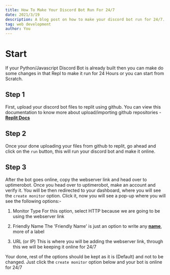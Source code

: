 ```yaml
---
title: How To Make Your Discord Bot Run For 24/7
date: 2021/3/19
description: A blog post on how to make your discord bot run for 24/7.
tag: web development
author: You
---
```


# Start

If your Python/Javascript Discord Bot is already built then you can make do some changes in that Repl to make it run for 24 Hours or you can start from Scratch.

## Step 1

First, upload your discord bot files to replit using github. You can view this documentation to know more about upload/importing github repositories - [**Replit Docs**](https://docs.replit.com/tutorials/06-github-and-run-button)

## Step 2

Once your done uploading your files from github to replit, go ahead and click on the ``run`` button, this will run your discord bot and make it online.

## Step 3

After the bot goes online, copy the webserver link and head over to uptimerobot. Once you head over to uptimerobot, make an account and verify it. You will be then redirected to your dashboard, where you will see the `create monitor` option. Click it, now you will see a pop-up where you will see the following options:- 

1. Monitor Type
For this option, select HTTP because we are going to be using the webserver link

2. Friendly Name
The 'Friendly Name' is just an option to write any [**name**](https://www.google.com/url?sa=t&rct=j&q=&esrc=s&source=web&cd=&cad=rja&uact=8&ved=2ahUKEwj4-LWP_PTzAhXZfn0KHQiYAzMQ3yx6BAgDEAI&url=https%3A%2F%2Fwww.youtube.com%2Fwatch%3Fv%3DxvFZjo5PgG0&usg=AOvVaw1bR_FN-SnfIGtKD3fjAA5P), more of a label

3. URL (or IP)
This is where you will be adding the webserver link, through this we will be keeping it online for 24/7

Your done, rest of the options should be kept as it is (Default) and not to be changed. Just click the `create monitor` option below and your bot is online for 24/7
